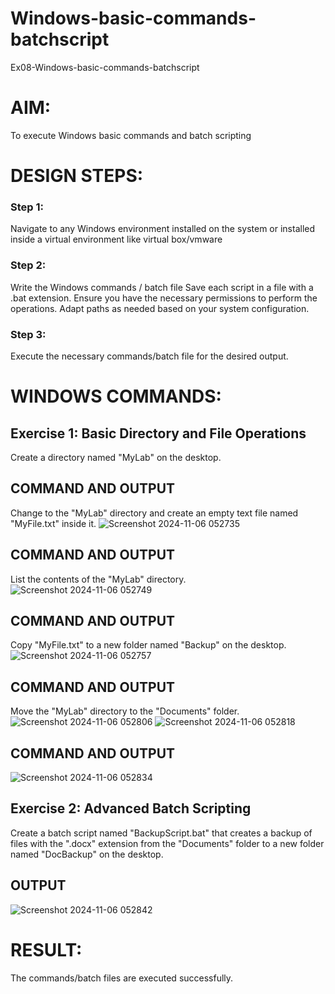 # Windows-basic-commands-batchscript
Ex08-Windows-basic-commands-batchscript

# AIM:
To execute Windows basic commands and batch scripting

# DESIGN STEPS:
### Step 1:
Navigate to any Windows environment installed on the system or installed inside a virtual environment like virtual box/vmware 

### Step 2:
Write the Windows commands / batch file
Save each script in a file with a .bat extension.
Ensure you have the necessary permissions to perform the operations.
Adapt paths as needed based on your system configuration.

### Step 3:
Execute the necessary commands/batch file for the desired output. 

# WINDOWS COMMANDS:
## Exercise 1: Basic Directory and File Operations
Create a directory named "MyLab" on the desktop.

## COMMAND AND OUTPUT
Change to the "MyLab" directory and create an empty text file named "MyFile.txt" inside it.
![Screenshot 2024-11-06 052735](https://github.com/user-attachments/assets/91301663-46d7-4f11-9f97-e2cda96875d7)

## COMMAND AND OUTPUT
List the contents of the "MyLab" directory.
![Screenshot 2024-11-06 052749](https://github.com/user-attachments/assets/40d9c25c-da71-4559-be18-ec589f5e0451)

## COMMAND AND OUTPUT
Copy "MyFile.txt" to a new folder named "Backup" on the desktop.
![Screenshot 2024-11-06 052757](https://github.com/user-attachments/assets/88680bb5-5b4b-4c62-94b2-dd91a7b6cda7)

## COMMAND AND OUTPUT
Move the "MyLab" directory to the "Documents" folder.
![Screenshot 2024-11-06 052806](https://github.com/user-attachments/assets/637b0546-2335-4529-b57b-d391cb44a74c)
![Screenshot 2024-11-06 052818](https://github.com/user-attachments/assets/f801223e-84e3-47f8-8fed-95cf33399a42)

## COMMAND AND OUTPUT
![Screenshot 2024-11-06 052834](https://github.com/user-attachments/assets/e048dd1e-ed66-42bc-ab9d-195c2a44de36)

## Exercise 2: Advanced Batch Scripting
Create a batch script named "BackupScript.bat" that creates a backup of files with the ".docx" extension from the "Documents" folder to a new folder named "DocBackup" on the desktop.

## OUTPUT
![Screenshot 2024-11-06 052842](https://github.com/user-attachments/assets/31fa28e8-4022-4843-a947-c46cc52e746d)

# RESULT:
The commands/batch files are executed successfully.
